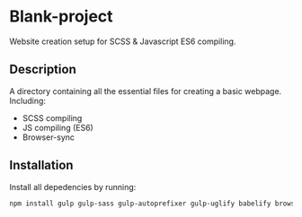 # Blank-project
Website creation setup for SCSS & Javascript ES6 compiling.

## Description
A directory containing all the essential files for creating a basic webpage.
Including: 
* SCSS compiling
* JS compiling (ES6)
* Browser-sync

## Installation
Install all depedencies by running:
```bash
npm install gulp gulp-sass gulp-autoprefixer gulp-uglify babelify browserify vinyl-source-stream vinyl-buffer gulp-strip-debug gulp-rename gulp-sourcemaps gulp-notify gulp-options gulp-if gulp-cache browser-sync @babel/core @babel/preset-env -g
```
